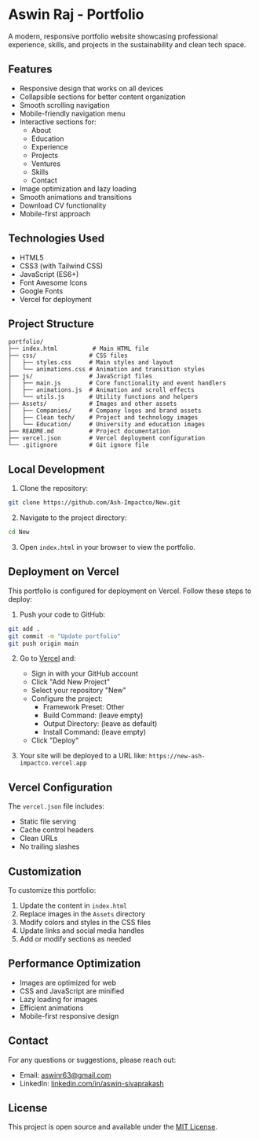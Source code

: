# Aswin Raj - Portfolio

A modern, responsive portfolio website showcasing professional experience, skills, and projects in the sustainability and clean tech space.

## Features

- Responsive design that works on all devices
- Collapsible sections for better content organization
- Smooth scrolling navigation
- Mobile-friendly navigation menu
- Interactive sections for:
  - About
  - Education
  - Experience
  - Projects
  - Ventures
  - Skills
  - Contact
- Image optimization and lazy loading
- Smooth animations and transitions
- Download CV functionality
- Mobile-first approach

## Technologies Used

- HTML5
- CSS3 (with Tailwind CSS)
- JavaScript (ES6+)
- Font Awesome Icons
- Google Fonts
- Vercel for deployment

## Project Structure

```
portfolio/
├── index.html          # Main HTML file
├── css/               # CSS files
│   ├── styles.css     # Main styles and layout
│   └── animations.css # Animation and transition styles
├── js/                # JavaScript files
│   ├── main.js        # Core functionality and event handlers
│   ├── animations.js  # Animation and scroll effects
│   └── utils.js       # Utility functions and helpers
├── Assets/            # Images and other assets
│   ├── Companies/     # Company logos and brand assets
│   ├── Clean tech/    # Project and technology images
│   └── Education/     # University and education images
├── README.md          # Project documentation
├── vercel.json        # Vercel deployment configuration
└── .gitignore         # Git ignore file
```

## Local Development

1. Clone the repository:
```bash
git clone https://github.com/Ash-Impactco/New.git
```

2. Navigate to the project directory:
```bash
cd New
```

3. Open `index.html` in your browser to view the portfolio.

## Deployment on Vercel

This portfolio is configured for deployment on Vercel. Follow these steps to deploy:

1. Push your code to GitHub:
```bash
git add .
git commit -m "Update portfolio"
git push origin main
```

2. Go to [Vercel](https://vercel.com) and:
   - Sign in with your GitHub account
   - Click "Add New Project"
   - Select your repository "New"
   - Configure the project:
     - Framework Preset: Other
     - Build Command: (leave empty)
     - Output Directory: (leave as default)
     - Install Command: (leave empty)
   - Click "Deploy"

3. Your site will be deployed to a URL like: `https://new-ash-impactco.vercel.app`

## Vercel Configuration

The `vercel.json` file includes:
- Static file serving
- Cache control headers
- Clean URLs
- No trailing slashes

## Customization

To customize this portfolio:

1. Update the content in `index.html`
2. Replace images in the `Assets` directory
3. Modify colors and styles in the CSS files
4. Update links and social media handles
5. Add or modify sections as needed

## Performance Optimization

- Images are optimized for web
- CSS and JavaScript are minified
- Lazy loading for images
- Efficient animations
- Mobile-first responsive design

## Contact

For any questions or suggestions, please reach out:
- Email: aswinr63@gmail.com
- LinkedIn: [linkedin.com/in/aswin-sivaprakash](https://linkedin.com/in/aswin-sivaprakash)

## License

This project is open source and available under the [MIT License](LICENSE).
